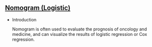 ## [Nomogram (Logistic)](/basic/nomogram-logist)

- Introduction

  Nomogram is often used to evaluate the prognosis of oncology and medicine, and can visualize the results of logistic
  regression or Cox regression.
